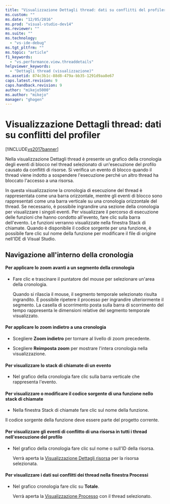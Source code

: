```yaml
---
title: "Visualizzazione Dettagli thread: dati su conflitti del profiler | Microsoft Docs"
ms.custom: ""
ms.date: "12/05/2016"
ms.prod: "visual-studio-dev14"
ms.reviewer: ""
ms.suite: ""
ms.technology: 
  - "vs-ide-debug"
ms.tgt_pltfrm: ""
ms.topic: "article"
f1_keywords: 
  - "vs.performance.view.threaddetails"
helpviewer_keywords: 
  - "Dettagli thread (visualizzazione)"
ms.assetid: 874c3b1c-88d8-479a-bb35-1291d9aa8e67
caps.latest.revision: 9
caps.handback.revision: 9
author: "mikejo5000"
ms.author: "mikejo"
manager: "ghogen"
---
```

# Visualizzazione Dettagli thread: dati su conflitti del profiler
[!INCLUDE[vs2017banner](../code-quality/includes/vs2017banner.md)]

Nella visualizzazione Dettagli thread è presente un grafico della cronologia degli eventi di blocco nel thread selezionato di un'esecuzione del profilo causato da conflitti di risorse.  Si verifica un evento di blocco quando il thread viene indotto a sospendere l'esecuzione perché un altro thread ha bloccato l'accesso a una risorsa.  
  
 In questa visualizzazione la cronologia di esecuzione del thread è rappresentata come una barra orizzontale, mentre gli eventi di blocco sono rappresentati come una barra verticale su una cronologia orizzontale del thread.  Se necessario, è possibile ingrandire una sezione della cronologia per visualizzare i singoli eventi.  Per visualizzare il percorso di esecuzione delle funzioni che hanno condotto all'evento, fare clic sulla barra dell'evento.  Le funzioni verranno visualizzate nella finestra Stack di chiamate.  Quando è disponibile il codice sorgente per una funzione, è possibile fare clic sul nome della funzione per modificare il file di origine nell'IDE di Visual Studio.  
  
## Navigazione all'interno della cronologia  
  
#### Per applicare lo zoom avanti a un segmento della cronologia  
  
-   Fare clic e trascinare il puntatore del mouse per selezionare un'area della cronologia.  
  
     Quando si rilascia il mouse, il segmento temporale selezionato risulta ingrandito.  È possibile ripetere il processo per ingrandire ulteriormente il segmento.  La casella di scorrimento posta sulla barra di scorrimento del tempo rappresenta le dimensioni relative del segmento temporale visualizzato.  
  
#### Per applicare lo zoom indietro a una cronologia  
  
-   Scegliere **Zoom indietro** per tornare al livello di zoom precedente.  
  
-   Scegliere **Reimposta zoom** per mostrare l'intera cronologia nella visualizzazione.  
  
#### Per visualizzare lo stack di chiamate di un evento  
  
-   Nel grafico della cronologia fare clic sulla barra verticale che rappresenta l'evento.  
  
#### Per visualizzare o modificare il codice sorgente di una funzione nello stack di chiamate  
  
-   Nella finestra Stack di chiamate fare clic sul nome della funzione.  
  
 Il codice sorgente della funzione deve essere parte del progetto corrente.  
  
#### Per visualizzare gli eventi di conflitto di una risorsa in tutti i thread nell'esecuzione del profilo  
  
-   Nel grafico della cronologia fare clic sul nome o sull'ID della risorsa.  
  
     Verrà aperta la [Visualizzazione Dettagli risorsa](../profiling/resource-details-view-contention-data.md) per la risorsa selezionata.  
  
#### Per visualizzare i dati sui conflitti dei thread nella finestra Processi  
  
-   Nel grafico cronologia fare clic su **Totale**.  
  
     Verrà aperta la [Visualizzazione Processo](../profiling/process-view-contention-data.md) con il thread selezionato.